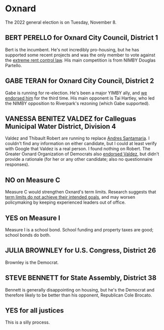 # Oxnard

The 2022 general election is on Tuesday, November 8.

## BERT PERELLO for Oxnard City Council, District 1

Bert is the incumbent.
He's not incredibly pro-housing, but he has supported some recent projects and was the only member to vote against the [extreme rent control law](https://maxghenis.medium.com/oxnards-rent-control-proposal-would-do-more-harm-than-good-4810a1a6f45).
His main competition is from NIMBY Douglas Partello.

## GABE TERAN for Oxnard City Council, District 2

Gabe is running for re-election.
He's been a major YIMBY ally, and [we endorsed him](https://vcyimby.org/endorsements) for the third time.
His main opponent is Tai Hartley, who led the NIMBY opposition to Riverpark's rezoning (which Gabe supported).

## VANESSA BENITEZ VALDEZ for Calleguas Municipal Water District, Division 4

Valdez and Thibault Robert are running to replace [Andres Santamaria](https://www.calleguas.com/about-calleguas-municipal-water-district/board-of-directors-details.asp?idBio=4).
I couldn't find any information on either candidate, but I could at least verify with Google that Valdez is a real person.
I found nothing on Robert.
The Greater Oxnard Organization of Democrats also [endorsed Valdez](https://greateroxnarddemocrats.com/voting-guide/), but didn't provide a rationale (for her or any other candidate; also no questionnaire responses).

## NO on Measure C

Measure C would strengthen Oxnard's term limits.
Research suggests that [term limits do not achieve their intended goals](https://www.brookings.edu/blog/fixgov/2018/01/18/five-reasons-to-oppose-congressional-term-limits/), and may worsen policymaking by keeping experienced leaders out of office.

## YES on Measure I

Measure I is a school bond.
School funding and property taxes are good; school bonds do both.

## JULIA BROWNLEY for U.S. Congress, District 26

Brownley is the Democrat.

## STEVE BENNETT for State Assembly, District 38

Bennett is generally disappointing on housing, but he's the Democrat and therefore likely to be better than his opponent, Republican Cole Brocato.

## YES for all justices

This is a silly process.
